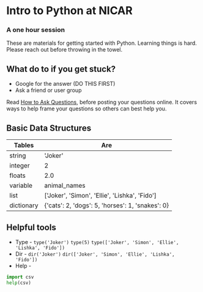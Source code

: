 # Intro to Python at NICAR
### A one hour session

These are materials for getting started with Python. Learning things is hard. Please reach out before throwing in the towel.

## What do to if you get stuck?

* Google for the answer (DO THIS FIRST)
* Ask a friend or user group

Read [How to Ask Questions](http://www.propublica.org/nerds/item/how-to-ask-programming-questions), before posting your questions online. It covers ways to help frame your questions so others can best help you.

## Basic Data Structures

| Tables        | Are           |
| ------------- |---------------|
| string        | 'Joker'       |
| integer       |2              |
| floats        | 2.0           |
| variable      | animal_names  |
| list          | ['Joker', 'Simon', 'Ellie', 'Lishka', 'Fido'] |
| dictionary    | {'cats': 2, 'dogs': 5, 'horses': 1, 'snakes': 0} |

## Helpful tools

* Type -
`type('Joker')`
`type(5)`
`type(['Joker', 'Simon', 'Ellie', 'Lishka', 'Fido'])`
* Dir -
`dir('Joker')`
`dir(['Joker', 'Simon', 'Ellie', 'Lishka', 'Fido'])`
* Help -
```python
import csv
help(csv)
```

